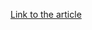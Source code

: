 [Link to the article](https://english.ncsc.nl/latest/news/2021/september/20/ncsc-nl-cordially-invites-you-to-its-research-symposium-lets-do-cybersecurity-research-together)
